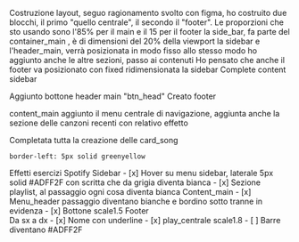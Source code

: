 Costruzione layout, seguo ragionamento svolto con figma, ho costruito due blocchi, il primo "quello centrale", il secondo il "footer". Le proporzioni che sto usando sono l'85% per il main e il 15 per il footer
la side_bar, fa parte del container_main , è di dimensioni del 20% della viewport
la sidebar e l'header_main, verrà posizionata in modo fisso
allo stesso modo ho aggiunto anche le altre sezioni, passo ai contenuti
Ho pensato che anche il footer va posizionato con fixed
ridimensionata la sidebar
Complete content sidebar

Aggiunto bottone header main "btn_head"
Creato footer

content_main aggiunto il menu centrale di navigazione, 
aggiunta anche la sezione delle canzoni recenti con relativo effetto

Completata tutta la creazione delle card_song 

    border-left: 5px solid greenyellow


Effetti esercizi Spotify 
    Sidebar	
        - [x] Hover su menu sidebar, laterale 5px solid #ADFF2F con scritta che da grigia diventa bianca
        - [x] Sezione playlist, al passaggio ogni cosa diventa bianca
    Content_main
        - [x] Menu_header passaggio diventano bianche e bordino sotto tranne in evidenza
        - [x] Bottone scale1.5
    Footer	
        Da sx a dx
        - [x] Nome con underline
        - [x] play_centrale scale1.8
        - [ ] Barre diventano #ADFF2F
    
